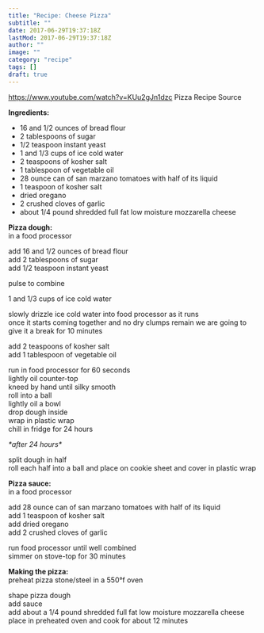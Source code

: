 ```yaml
---
title: "Recipe: Cheese Pizza"
subtitle: ""
date: 2017-06-29T19:37:18Z
lastMod: 2017-06-29T19:37:18Z
author: ""
image: ""
category: "recipe"
tags: []
draft: true
---
```

<https://www.youtube.com/watch?v=KUu2gJn1dzc> Pizza Recipe Source


**Ingredients:**
- 16 and 1/2 ounces of bread flour
- 2 tablespoons of sugar
- 1/2 teaspoon instant yeast
- 1 and 1/3 cups of ice cold water
- 2 teaspoons of kosher salt
- 1 tablespoon of vegetable oil
- 28 ounce can of san marzano tomatoes with half of its liquid
- 1 teaspoon of kosher salt
- dried oregano
- 2 crushed cloves of garlic
- about 1/4 pound shredded full fat low moisture mozzarella cheese


**Pizza dough:**  
in a food processor  

add 16 and 1/2 ounces of bread flour  
add 2 tablespoons of sugar  
add 1/2 teaspoon instant yeast  

pulse to combine  

1 and 1/3 cups of ice cold water  

slowly drizzle ice cold water into food processor as it runs  
once it starts coming together and no dry clumps remain we are going to give it a break for 10 minutes  

add 2 teaspoons of kosher salt  
add 1 tablespoon of vegetable oil  

run in food processor for 60 seconds  
lightly oil counter-top  
kneed by hand until silky smooth  
roll into a ball  
lightly oil a bowl  
drop dough inside  
wrap in plastic wrap  
chill in fridge for 24 hours  

_\*after 24 hours\*_  

split dough in half  
roll each half into a ball and place on cookie sheet and cover in plastic wrap  

**Pizza sauce:**  
in a food processor  

add 28 ounce can of san marzano tomatoes with half of its liquid  
add 1 teaspoon of kosher salt  
add dried oregano  
add 2 crushed cloves of garlic  

run food processor until well combined  
simmer on stove-top for 30 minutes  

**Making the pizza:**  
preheat pizza stone/steel in a 550°f oven  

shape pizza dough  
add sauce  
add about a 1/4 pound shredded full fat low moisture mozzarella cheese  
place in preheated oven and cook for about 12 minutes  
